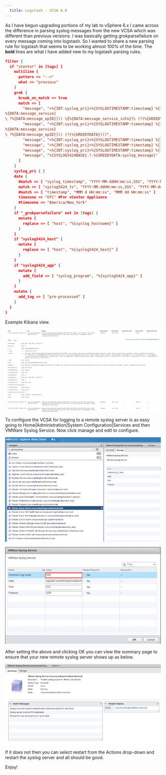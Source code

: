 ```yaml
---
  title: Logstash - VCSA 6.0
---
```


As I have begun upgrading portions of my lab to vSphere 6.x I came
across the difference in parsing syslog messages from the new VCSA which
was different than previous versions. I was basically getting
grokparsefailure on every message coming into logstash. So I wanted to
share a new parsing rule for logstash that seems to be working almost
100% of the time. The **bold** lines are what I have added new to my
logstash parsing rules.

```json
filter {
  if "vCenter" in [tags] {
    multiline {
      pattern => "-->"
      what => "previous"
    }
    grok {
      break_on_match => true
      match => [
        "message", "<%{INT:syslog_pri}>%{SYSLOGTIMESTAMP:timestamp} %{IPORHOST:syslog_hostname} %{TIMESTAMP_ISO8601:syslog_timestamp} (?(?(?:\[%{DATA:message_thread_id} %{DATA:syslog_level}
%{DATA:message_service}
\ ?%{DATA:message_opID}])) \[%{DATA:message_service_info}]\ (?(%{GREEDYDATA})))",
        "message", "<%{INT:syslog_pri}>%{SYSLOGTIMESTAMP:timestamp} %{IPORHOST:syslog_hostname} %{TIMESTAMP_ISO8601:syslog_timestamp} (?(?(?:\[%{DATA:message_thread_id} %{DATA:syslog_level}
%{DATA:message_service}
\ ?%{DATA:message_opID}])) (?(%{GREEDYDATA})))",
        "message", "<%{INT:syslog_pri}>%{SYSLOGTIMESTAMP:timestamp} %{IPORHOST:syslog_hostname} (?:\[%{TIMESTAMP_ISO8601:syslog_timestamp} %{NOTSPACE} %{DATA:syslog_level} %{NOTSPACE:message_service}]) %{GREEDYDATA:syslog_message}",
        "message", "<%{INT:syslog_pri}>%{SYSLOGTIMESTAMP:timestamp} %{IPORHOST:syslog_hostname} %{TIMESTAMP_ISO8601:syslog_timestamp} %{GREEDYDATA:syslog_message}",
        "message", "<%{INT:syslog_pri}>%{SYSLOGTIMESTAMP:timestamp} %{IPORHOST:syslog_hostname} %{GREEDYDATA:syslog_message}",
        "message", "%{SYSLOG5424BASE}.?.%{GREEDYDATA:syslog_message}"
      ]
    }
    syslog_pri { }
    date {
      #match => [ "syslog_timestamp", "YYYY-MM-ddHH:mm:ss,SSS", "YYYY-MM-dd HH:mm:ss,SSS", "ISO8601" ] #For vCenter Appliance 5.x
      match => [ "syslog5424_ts", "YYYY-MM-ddHH:mm:ss,SSS", "YYYY-MM-dd HH:mm:ss,SSS", "ISO8601" ] #For vCenter Appliance 6.x
      #match => [ "timestamp", "MMM d HH:mm:ss", "MMM dd HH:mm:ss" ]
      timezone => "UTC" #For vCenter Appliance
      #timezone => "America/New_York"
    }
    if "_grokparsefailure" not in [tags] {
      mutate {
        replace => [ "host", "%{syslog_hostname}" ]
      }
    }
    if "syslog5424_host" {
      mutate {
        replace => [ "host", "%{syslog5424_host}" ]
      }
    }
    if "syslog5424_app" {
      mutate {
        add_field => [ "syslog_program", "%{syslog5424_app}" ]
      }
    }
    mutate {
      add_tag => [ "pre-processed" ]
    }
  }
}
```

Example Kibana view.

![Screen Shot 2015-04-22 at 4.40.36 PM](../../assets/Screen-Shot-2015-04-22-at-4.40.36-PM-1024x544.png)

To configure the VCSA for logging to a remote syslog server is as easy
going to Home|Administration|System Configuration|Services and then
VMWare Syslog Service. Now click manage and edit to configure.

![Screen Shot 2016-01-15 at 9.34.11 PM](../../assets/Screen-Shot-2016-01-15-at-9.34.11-PM.png)

![Screen Shot 2016-01-15 at 9.39.15 PM](../../assets/Screen-Shot-2016-01-15-at-9.39.15-PM-1.png)

After setting the above and clicking OK you can view the summary page to
ensure that your new remote syslog server shows up as below.

![Screen Shot 2016-01-15 at 10.08.36 PM](../../assets/Screen-Shot-2016-01-15-at-10.08.36-PM.png)

If it does not then you can select restart from the Actions drop-down
and restart the syslog server and all should be good.

Enjoy!
